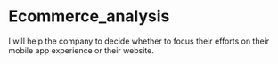 # Ecommerce_analysis
I will help the company  to decide whether to focus their efforts on their mobile app experience or their website. 
